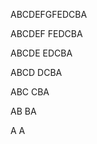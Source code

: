 ABCDEFGFEDCBA


ABCDEF    FEDCBA


ABCDE       EDCBA


ABCD          DCBA


ABC             CBA


AB                BA


A                     A

